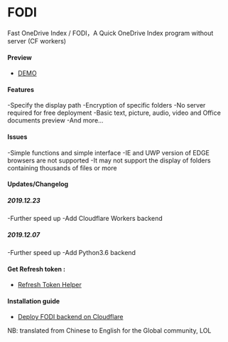 # FODI

Fast OneDrive Index / FODI，A Quick OneDrive Index program without server (CF workers)

#### Preview

- [DEMO](https://logi.im/fodi.html)

#### Features

-Specify the display path
-Encryption of specific folders
-No server required for free deployment
-Basic text, picture, audio, video and Office documents preview
-And more...

#### Issues

-Simple functions and simple interface
-IE and UWP version of EDGE browsers are not supported
-It may not support the display of folders containing thousands of files or more

#### Updates/Changelog

##### 2019.12.23

-Further speed up
-Add Cloudflare Workers backend

##### 2019.12.07

-Further speed up
-Add Python3.6 backend

#### Get Refresh token :
- [Refresh Token Helper](https://logi.im/fodi/get-code/)

#### Installation guide

- [Deploy FODI backend on Cloudflare](https://logi.im/back-end/fodi-on-cloudflare.html)


NB: translated from Chinese to English for the Global community, LOL
